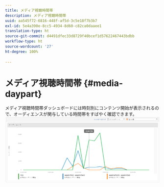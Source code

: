 ```yaml
---
title: メディア視聴時間帯
description: メディア視聴時間帯
uuid: aa545f72-6816-448f-af5d-3c5e18f7b3b7
exl-id: 5e4a390e-8cc5-4934-8d60-c82ca0daaee1
translation-type: ht
source-git-commit: d4491dfec33d8729f40bcef1d57622467443bdbb
workflow-type: ht
source-wordcount: '27'
ht-degree: 100%

---
```


# メディア視聴時間帯 {#media-daypart}

メディア視聴時間帯ダッシュボードには時刻別にコンテンツ開始が表示されるので、オーディエンスが関与している時間帯をすばやく確認できます。![](assets/video-daypart-report.png)
